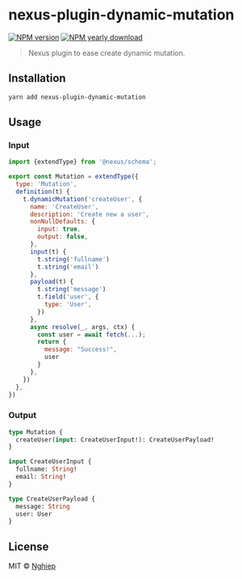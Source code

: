 # nexus-plugin-dynamic-mutation

[![NPM version](https://img.shields.io/npm/v/nexus-plugin-dynamic-mutation.svg)](https://www.npmjs.com/package/nexus-plugin-dynamic-mutation)
[![NPM yearly download](https://img.shields.io/npm/dy/nexus-plugin-dynamic-mutation.svg)](https://www.npmjs.com/package/nexus-plugin-dynamic-mutation)

> Nexus plugin to ease create dynamic mutation.

## Installation

```bash
yarn add nexus-plugin-dynamic-mutation
```

## Usage

### Input

```js
import {extendType} from '@nexus/schema';

export const Mutation = extendType({
  type: 'Mutation',
  definition(t) {
    t.dynamicMutation('createUser', {
      name: 'CreateUser',
      description: 'Create new a user',
      nonNullDefaults: {
        input: true,
        output: false,
      },
      input(t) {
        t.string('fullname')
        t.string('email')
      },
      payload(t) {
        t.string('message')
        t.field('user', {
          type: 'User',
        })
      },
      async resolve(_, args, ctx) {
        const user = await fetch(...);
        return {
          message: "Success!",
          user
        }
      },
    })
  },
})
```

### Output

```graphql
type Mutation {
  createUser(input: CreateUserInput!): CreateUserPayload!
}

input CreateUserInput {
  fullname: String!
  email: String!
}

type CreateUserPayload {
  message: String
  user: User
}
```

## License

MIT © [Nghiep](mailto:me@nghiepit.dev)
